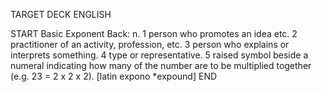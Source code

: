 TARGET DECK
ENGLISH

START
Basic
Exponent
Back: n. 1 person who promotes an idea etc. 2 practitioner of an activity, profession, etc. 3 person who explains or interprets something. 4 type or representative. 5 raised symbol beside a numeral indicating how many of the number are to be multiplied together (e.g. 23 = 2 x 2 x 2). [latin expono *expound]
END
